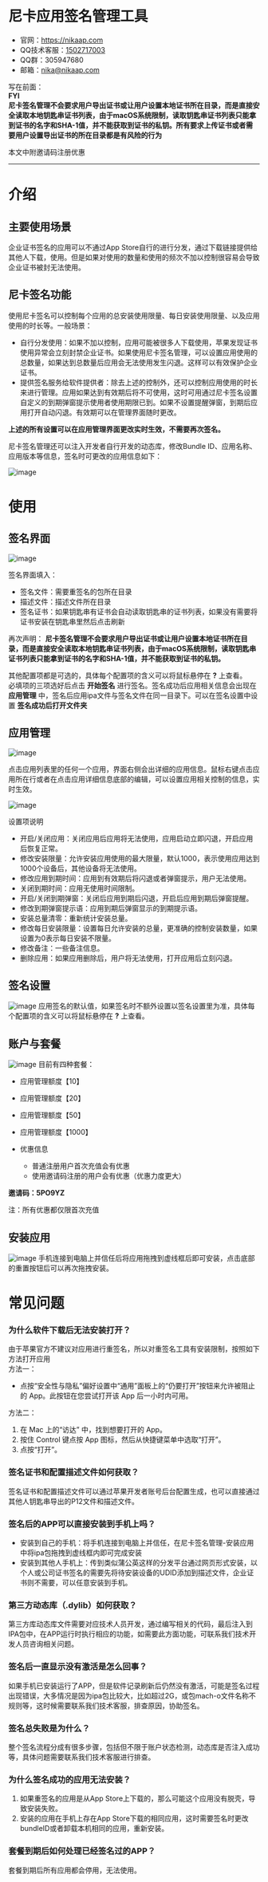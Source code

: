 # 尼卡应用签名管理工具
- 官网：https://nikaap.com
- QQ技术客服：[1502717003](http://wpa.qq.com/msgrd?v=3&uin=1502717003&site=qq&menu=yes)
- QQ群：305947680
- 邮箱：nika@nikaap.com

写在前面：<br>
**FYI**<br>
**尼卡签名管理不会要求用户导出证书或让用户设置本地证书所在目录，而是直接安全读取本地钥匙串证书列表，由于macOS系统限制，读取钥匙串证书列表只能拿到证书的名字和SHA-1值，并不能获取到证书的私钥。所有要求上传证书或者需要用户设置导出证书的所在目录都是有风险的行为**

本文中附邀请码注册优惠

---
# 介绍
## 主要使用场景
企业证书签名的应用可以不通过App Store自行的进行分发，通过下载链接提供给其他人下载，使用。但是如果对使用的数量和使用的频次不加以控制很容易会导致企业证书被封无法使用。
## 尼卡签名功能
使用尼卡签名可以控制每个应用的总安装使用限量、每日安装使用限量、以及应用使用的时长等。一般场景：
- 自行分发使用：如果不加以控制，应用可能被很多人下载使用，苹果发现证书使用异常会立刻封禁企业证书。如果使用尼卡签名管理，可以设置应用使用的总数量，如果达到总数量后应用会无法使用发生闪退。这样可以有效保护企业证书。
- 提供签名服务给软件提供者：除去上述的控制外，还可以控制应用使用的时长来进行管理。应用如果达到有效期后将不可使用，这时可用通过尼卡签名设置自定义的到期弹窗提示使用者使用期限已到。如果不设置提醒弹窗，到期后应用打开自动闪退。有效期可以在管理界面随时更改。

**上述的所有设置可以在应用管理界面更改实时生效，不需要再次签名。**

尼卡签名管理还可以注入开发者自行开发的动态库，修改Bundle ID、应用名称、应用版本等信息，签名时可更改的应用信息如下：

![image](https://user-images.githubusercontent.com/99250217/192142683-b80ad846-f220-407b-893b-dc471955178b.png)

# 使用
## 签名界面
![image](https://user-images.githubusercontent.com/99250217/192143437-88a60771-956a-4eec-8e62-20e3539300e3.png)

签名界面填入：
- 签名文件：需要重签名的包所在目录
- 描述文件：描述文件所在目录
- 签名证书：如果钥匙串有证书会自动读取钥匙串的证书列表，如果没有需要将证书安装在钥匙串里然后点击刷新

再次声明：
**尼卡签名管理不会要求用户导出证书或让用户设置本地证书所在目录，而是直接安全读取本地钥匙串证书列表，由于macOS系统限制，读取钥匙串证书列表只能拿到证书的名字和SHA-1值，并不能获取到证书的私钥。**

其他配置项都是可选的，具体每个配置项的含义可以将鼠标悬停在 **?** 上查看。<br>
必填项的三项选好后点击 **开始签名** 进行签名。签名成功后应用相关信息会出现在 **应用管理** 中，签名后应用ipa文件与签名文件在同一目录下。可以在签名设置中设置 **签名成功后打开文件夹**

## 应用管理
![image](https://user-images.githubusercontent.com/99250217/192144040-020a479f-9cec-40aa-b9b2-6988bbe3f803.png)

点击应用列表里的任何一个应用，界面右侧会出详细的应用信息。鼠标右键点击应用所在行或者在点击应用详细信息底部的编辑，可以设置应用相关控制的信息，实时生效。

![image](https://user-images.githubusercontent.com/99250217/192144704-eea28ad5-670c-4596-a689-7fb7eb512697.png)

设置项说明
- 开启/关闭应用：关闭应用后应用将无法使用，应用启动立即闪退，开启应用后恢复正常。
- 修改安装限量：允许安装应用使用的最大限量，默认1000，表示使用应用达到1000个设备后，其他设备将无法使用。
- 修改应用到期时间：应用到有效期后将闪退或者弹窗提示，用户无法使用。
- 关闭到期时间：应用无使用时间限制。
- 开启/关闭到期弹窗：关闭后应用到期后闪退，开启后应用到期后弹窗提醒。
- 修改到期弹窗提示语：应用到期后弹窗显示的到期提示语。
- 安装总量清零：重新统计安装总量。
- 修改每日安装限量：设置每日允许安装的总量，更准确的控制安装数量，如果设置为0表示每日安装不限量。
- 修改备注：一些备注信息。
- 删除应用：如果应用删除后，用户将无法使用，打开应用后立刻闪退。

## 签名设置
![image](https://user-images.githubusercontent.com/99250217/192145124-33c848d6-ccd3-44df-baff-230d346e63ac.png)
应用签名的默认值，如果签名时不额外设置以签名设置里为准，具体每个配置项的含义可以将鼠标悬停在 **?** 上查看。

## 账户与套餐
![image](https://user-images.githubusercontent.com/99250217/192145342-605a32ac-a350-4abd-bd11-f7edc3918c60.png)
目前有四种套餐：
- 应用管理额度【10】
- 应用管理额度【20】
- 应用管理额度【50】
- 应用管理额度【1000】

- 优惠信息
  - 普通注册用户首次充值会有优惠
  - 使用邀请码注册的用户会有优惠（优惠力度更大）

**邀请码：5PO9YZ** 

注：所有优惠都仅限首次充值

## 安装应用
![image](https://user-images.githubusercontent.com/99250217/192145745-912875c0-b75b-4b43-845c-05bb8d230294.png)
手机连接到电脑上并信任后将应用拖拽到虚线框后即可安装，点击底部的重置按钮后可以再次拖拽安装。

# 常见问题
### 为什么软件下载后无法安装打开？<br>
由于苹果官方不建议对应用进行重签名，所以对重签名工具有安装限制，按照如下方法打开应用<br>
方法一：
- 点按“安全性与隐私”偏好设置中“通用”面板上的“仍要打开”按钮来允许被阻止的 App。此按钮在您尝试打开该 App 后一小时内可用。

方法二：
  1. 在 Mac 上的“访达” 中，找到想要打开的 App。
  2. 按住 Control 键点按 App 图标，然后从快捷键菜单中选取“打开”。
  3. 点按“打开”。
### 签名证书和配置描述文件如何获取？
签名证书和配置描述文件可以通过苹果开发者账号后台配置生成，也可以直接通过其他人钥匙串导出的P12文件和描述文件。
### 签名后的APP可以直接安装到手机上吗？
- 安装到自己的手机：将手机连接到电脑上并信任，在尼卡签名管理-安装应用中将ipa包拖拽到虚线框内即可完成安装
- 安装到其他人手机上：传到类似蒲公英这样的分发平台通过网页形式安装，以个人或公司证书签名的需要先将待安装设备的UDID添加到描述文件，企业证书则不需要，可以任意安装到手机。
### 第三方动态库（.dylib）如何获取？
第三方库动态库文件需要对应技术人员开发，通过编写相关的代码，最后注入到IPA包中，在APP运行时执行相应的功能，如需要此方面功能，可联系我们技术开发人员咨询相关问题。

### 签名后一直显示没有激活是怎么回事？
如果手机已安装运行了APP，但是软件记录刷新后仍然没有激活，可能是签名过程出现错误，大多情况是因为ipa包比较大，比如超过2G，或包mach-o文件名称不规则等，这时候需要联系我们技术客服，排查原因，协助签名。

### 签名总失败是为什么？
整个签名流程分成有很多步骤，包括但不限于账户状态检测，动态库是否注入成功等，具体问题需要联系我们技术客服进行排查。

### 为什么签名成功的应用无法安装？
1. 如果重签名的应用是从App Store上下载的，那么可能这个应用没有脱壳，导致安装失败。
2. 安装的应用在手机上存在App Store下载的相同应用，这时需要签名时更改bundleID或者卸载本机相同的应用，重新安装。

### 套餐到期后如何处理已经签名过的APP？
套餐到期后所有应用都会停用，无法使用。
